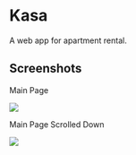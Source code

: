 <h1>Kasa</h1>
A web app for apartment rental.
<h2>Screenshots</h2>
Main Page

![](https://github.com/lukablasi/Web-App-For-Apartment-Rental---React/blob/master/screenshots/mainpage.PNG)

Main Page Scrolled Down

![](https://github.com/lukablasi/Web-App-For-Apartment-Rental---React/blob/master/screenshots/mainpage2.PNG)
